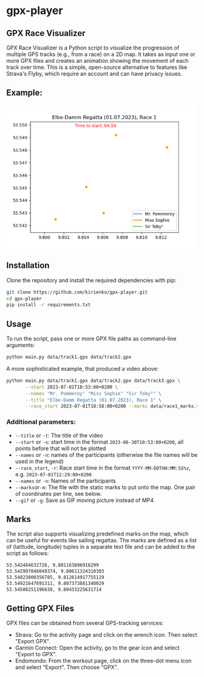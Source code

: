 # gpx-player
## GPX Race Visualizer

GPX Race Visualizer is a Python script to visualize the progression of multiple GPS tracks (e.g., from a race) on a 2D map. 
It takes as input one or more GPX files and creates an animation showing the movement of each track over time. 
This is a simple, open-source alternative to features like Strava's Flyby, which require an account and can have privacy issues.

## Example:
![Example output](example.gif "Example of the script output")

## Installation

Clone the repository and install the required dependencies with pip:

```bash
git clone https://github.com/kirienko/gpx-player.git
cd gpx-player
pip install -r requirements.txt
```

## Usage
To run the script, pass one or more GPX file paths as command-line arguments:
```bash
python main.py data/track1.gpx data/track2.gpx
```

A more sophisticated example, that produced a video above:
```bash
python main.py data/track1.gpx data/track2.gpx data/track3.gpx \
       --start 2023-07-01T10:53:00+0200 \
       --names "Mr. Pommeroy" "Miss Sophie" "Sir Toby²" \
       --title "Elbe-Damm Regatta (01.07.2023), Race 1" \
       --race_start 2023-07-01T10:58:00+0200 --marks data/race1_marks.txt -g
```
### Additional parameters:
* `--title` or `-t`: The title of the video
* `--start` or `-s`: start time in the format `2023-06-30T10:53:00+0200`, all points before that will not be plotted
* `--names` or `-n`: names of the participants (otherwise the file names will be used in the legend)
* `--race_start`, `-r`: Race start time in the format `YYYY-MM-DDTHH:MM:SS%z`, e.g. `2023-07-01T12:29:00+0200`
* `--names` or `-n`: Names of the participants
* `--marks`or`-m`: The file with the static marks to put onto the map. One pair of coordinates per line, see below.
* `--gif` or `-g`: Save as GIF moving picture instead of MP4

## Marks
The script also supports visualizing predefined marks on the map, which can be useful for events like sailing regattas.
The marks are defined as a list of (latitude, longitude) tuples in a separate text file and can be added to the script as follows:
```
53.542484632728, 9.801163896918299
53.542997846049374, 9.80611324310303
53.54823800356785, 9.812614917755129
53.54921647691311, 9.807373881340029
53.54508251196638, 9.80433225631714
```

## Getting GPX Files

GPX files can be obtained from several GPS-tracking services:
* Strava: Go to the activity page and click on the wrench icon. Then select "Export GPX".
* Garmin Connect: Open the activity, go to the gear icon and select "Export to GPX".
* Endomondo: From the workout page, click on the three-dot menu icon and select "Export". Then choose "GPX".
